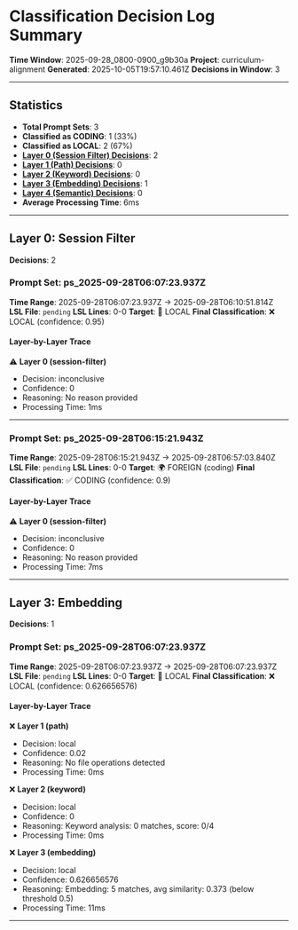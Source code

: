 # Classification Decision Log Summary

**Time Window**: 2025-09-28_0800-0900_g9b30a
**Project**: curriculum-alignment
**Generated**: 2025-10-05T19:57:10.461Z
**Decisions in Window**: 3

---

## Statistics

- **Total Prompt Sets**: 3
- **Classified as CODING**: 1 (33%)
- **Classified as LOCAL**: 2 (67%)
- **[Layer 0 (Session Filter) Decisions](#layer-0-session-filter)**: 2
- **[Layer 1 (Path) Decisions](#layer-1-path)**: 0
- **[Layer 2 (Keyword) Decisions](#layer-2-keyword)**: 0
- **[Layer 3 (Embedding) Decisions](#layer-3-embedding)**: 1
- **[Layer 4 (Semantic) Decisions](#layer-4-semantic)**: 0
- **Average Processing Time**: 6ms

---

## Layer 0: Session Filter

**Decisions**: 2

### Prompt Set: ps_2025-09-28T06:07:23.937Z

**Time Range**: 2025-09-28T06:07:23.937Z → 2025-09-28T06:10:51.814Z
**LSL File**: `pending`
**LSL Lines**: 0-0
**Target**: 📍 LOCAL
**Final Classification**: ❌ LOCAL (confidence: 0.95)

#### Layer-by-Layer Trace

⚠️ **Layer 0 (session-filter)**
- Decision: inconclusive
- Confidence: 0
- Reasoning: No reason provided
- Processing Time: 1ms

---

### Prompt Set: ps_2025-09-28T06:15:21.943Z

**Time Range**: 2025-09-28T06:15:21.943Z → 2025-09-28T06:57:03.840Z
**LSL File**: `pending`
**LSL Lines**: 0-0
**Target**: 🌍 FOREIGN (coding)
**Final Classification**: ✅ CODING (confidence: 0.9)

#### Layer-by-Layer Trace

⚠️ **Layer 0 (session-filter)**
- Decision: inconclusive
- Confidence: 0
- Reasoning: No reason provided
- Processing Time: 7ms

---

## Layer 3: Embedding

**Decisions**: 1

### Prompt Set: ps_2025-09-28T06:07:23.937Z

**Time Range**: 2025-09-28T06:07:23.937Z → 2025-09-28T06:07:23.937Z
**LSL File**: `pending`
**LSL Lines**: 0-0
**Target**: 📍 LOCAL
**Final Classification**: ❌ LOCAL (confidence: 0.626656576)

#### Layer-by-Layer Trace

❌ **Layer 1 (path)**
- Decision: local
- Confidence: 0.02
- Reasoning: No file operations detected
- Processing Time: 0ms

❌ **Layer 2 (keyword)**
- Decision: local
- Confidence: 0
- Reasoning: Keyword analysis: 0 matches, score: 0/4
- Processing Time: 0ms

❌ **Layer 3 (embedding)**
- Decision: local
- Confidence: 0.626656576
- Reasoning: Embedding: 5 matches, avg similarity: 0.373 (below threshold 0.5)
- Processing Time: 11ms

---

